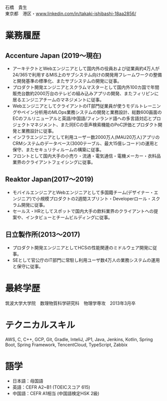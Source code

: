石橋　貴生<br>
東京都　港区・www.linkedin.com/in/takaki-ishibashi-18aa2856/

# 業務履歴
## Accenture Japan (2019～現在)
- アーキテクトとWebエンジニアとして国内外の役員および従業員約4万人が24/365で利用するMIS上のサブシステム向けの開発用フレームワークの整備と開発基準の標準化、またサブシステムの開発に従事。
- プロダクト開発エンジニアとスクラムマスターとして国内外100カ国で年間販売台数約2000万台のテレビの組み込みアプリの開発、またフィリピンに居るエンジニアチームのマネジメントに従事。
- WebエンジニアとしてクライアントのIT部門従業員が使うモデルトレーニングやペイン分析用のMLOps業務システムの開発と業務設計、総数600画面のECのフルリニューアルと英語/中国語/フィンランド語への多言語対応とプロジェクトマネジメント、また同ECの音声検索機能のPoC評価とプロダクト開発と業務設計に従事。
- インフラエンジニアとして利用ユーザー数2000万人(MAU20万人)アプリのCRMシステムのデータベース(3000テーブル、最大15億レコード)の運用と保守、またセキュリティルームの構築に従事。
- フロントとして国内大手の小売り・流通・電気通信・電機メーカー・衣料品業界のクライアントフェイシングに従事。
## Reaktor Japan(2017～2019)
- モバイルエンジニアとWebエンジニアとして多国籍チーム(デザイナー・エンジニア)で小規模プロダクトの2週間スプリント・Developerロール・スクラム開発に従事。
- セールス・HRとしてスポットで国内大手の飲料業界のクライアントへの提案や、インタビューとチームビルディングに従事。
## 日立製作所(2013～2017)
- プロダクト開発エンジニアとしてHCSの性能関連のミドルウェア開発に従事。
- SEとして官公庁のIT部門に常駐し利用ユーザ数4万人の業務システムの運用と保守に従事。

# 最終学歴
筑波大学大学院　数理物質科学研究科　物理学専攻　2013年3月卒

# テクニカルスキル
AWS, C, C++, GCP, Git, Gradle, InteliJ, JP1, Java, Jenkins, Kotlin, Spring Boot,
Spring Framework, TencentCloud, TypeScript, Zabbix

# 語学
- 日本語：母国語
- 英語：CEFR A2~B1 (TOEICスコア 615)
- 中国語：CEFR A1相当 (中国語検定HSK 2級)

